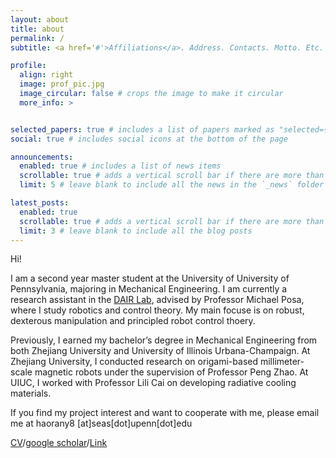 ```yaml
---
layout: about
title: about
permalink: /
subtitle: <a href='#'>Affiliations</a>. Address. Contacts. Motto. Etc.

profile:
  align: right
  image: prof_pic.jpg
  image_circular: false # crops the image to make it circular
  more_info: >


selected_papers: true # includes a list of papers marked as "selected={true}"
social: true # includes social icons at the bottom of the page

announcements:
  enabled: true # includes a list of news items
  scrollable: true # adds a vertical scroll bar if there are more than 3 news items
  limit: 5 # leave blank to include all the news in the `_news` folder

latest_posts:
  enabled: true
  scrollable: true # adds a vertical scroll bar if there are more than 3 new posts items
  limit: 3 # leave blank to include all the blog posts
---
```

Hi!

I am a second year master student at the University of University of Pennsylvania, majoring in Mechanical Engineering. I am currently a research assistant in the [DAIR Lab](https://dair.seas.upenn.edu/), advised by Professor Michael Posa, where I study robotics and control theory. My main focuse is on robust, dexterous manipulation and  principled robot control thoery.

Previously, I earned my bachelor’s degree in Mechanical Engineering from both Zhejiang University and University of Illinois Urbana-Champaign. At Zhejiang University, I conducted research on origami-based millimeter-scale magnetic robots under the supervision of Professor Peng Zhao. At UIUC, I worked with Professor Lili Cai on developing radiative cooling materials.

If you find my project interest and want to cooperate with me, please email me at haorany8 [at]seas[dot]upenn[dot]edu

[CV](https://drive.google.com/drive/home?dmr=1&ec=wgc-drive-hero-goto)/[google scholar](https://scholar.google.com/citations?hl=en&user=DMu6e9MAAAAJ)/[Link](https://www.linkedin.com/in/haoran-yang-2399552b5/)
